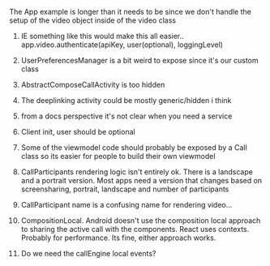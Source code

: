 

The App example is longer than it needs to be since we don't handle the setup of the video object
inside of the video class

1. IE something like this would make this all easier..
app.video.authenticate(apiKey, user(optional), loggingLevel)

2. UserPreferencesManager is a bit weird to expose since it's our custom class

3. AbstractComposeCallActivity is too hidden

4. The deeplinking activity could be mostly generic/hidden i think

5. from a docs perspective it's not clear when you need a service

6. Client init, user should be optional

7. Some of the viewmodel code should probably be exposed by a Call class so its easier for people to build their own viewmodel

8. CallParticipants rendering logic isn't entirely ok. There is a landscape and a portrait version.
Most apps need a version that changes based on screensharing, portrait, landscape and number of participants

9. CallParticipant name is a confusing name for rendering video...

10. CompositionLocal. Android doesn't use the composition local approach to sharing the active call with the components. React uses contexts. Probably for performance. Its fine, either approach works. 

11. Do we need the callEngine local events?